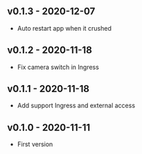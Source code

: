 ## v0.1.3 - 2020-12-07

- Auto restart app when it crushed

## v0.1.2 - 2020-11-18

- Fix camera switch in Ingress

## v0.1.1 - 2020-11-18

- Add support Ingress and external access

## v0.1.0 - 2020-11-11

- First version